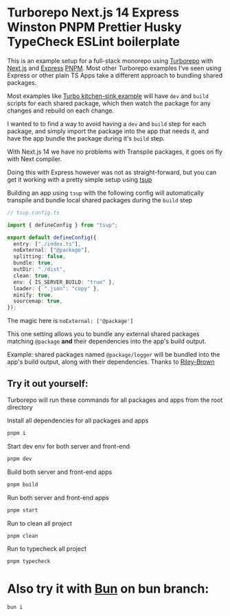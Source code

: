 # Turborepo Next.js 14 Express Winston PNPM Prettier Husky TypeCheck ESLint boilerplate

This is an example setup for a full-stack monorepo using [Turborepo](https://turborepo.com) with [Next.js](https://nextjs.org/) and [Express](https://expressjs.com/) [PNPM](https://pnpm.io/). Most other Turborepo examples I've seen using Express or other plain TS Apps take a different approach to bundling shared packages.

Most examples like [Turbo kitchen-sink example](https://github.com/vercel/turbo/blob/main/examples/kitchen-sink/packages/logger/package.json) will have `dev` and `build` scripts for each shared package, which then watch the package for any changes and rebuild on each change.

I wanted to to find a way to avoid having a `dev` and `build` step for each package, and simply import the package into the app that needs it, and have the app bundle the package during it's `build` step.

With Next.js 14 we have no problems with Transpile packages, it goes on fly with Next compiler.

Doing this with Express however was not as straight-forward, but you can get it working with a pretty simple setup using [tsup](https://github.com/egoist/tsup)

Building an app using `tsup` with the following config will automatically transpile and bundle local shared packages during the `build` step

```ts
// tsup.config.ts

import { defineConfig } from "tsup";

export default defineConfig({
  entry: ["./index.ts"],
  noExternal: ["@package"],
  splitting: false,
  bundle: true,
  outDir: "./dist",
  clean: true,
  env: { IS_SERVER_BUILD: "true" },
  loader: { ".json": "copy" },
  minify: true,
  sourcemap: true,
});
```

The magic here is `noExternal: ['@package']`

This one setting allows you to bundle any external shared packages matching `@package` **and** their dependencies into the app's build output.

Example: shared packages named `@package/logger` will be bundled into the app's build output, along with their dependencies.
Thanks to [Riley-Brown](https://github.com/Riley-Brown)

## Try it out yourself:

Turborepo will run these commands for all packages and apps from the root directory

Install all dependencies for all packages and apps

```bash
pnpm i
```

Start dev env for both server and front-end

```bash
pnpm dev
```

Build both server and front-end apps

```bash
pnpm build
```

Run both server and front-end apps

```bash
pnpm start
```

Run to clean all project

```bash
pnpm clean
```

Run to typecheck all project

```bash
pnpm typecheck
```

# Also try it with [Bun](bun.sh) on bun branch:
```bash
bun i
```

